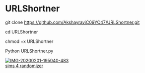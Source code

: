 # URLShortner
git clone https://github.com/AkshayraviC09YC47/URLShortner.git

cd URLShortner

chmod +x URLShortner

Python URLShortner.py



<a href="https://ibb.co/HD1Vcgw"><img src="https://i.ibb.co/6RVmKs9/IMG-20200201-195040-483.jpg" alt="IMG-20200201-195040-483" border="0"></a><br /><a target='_blank' href='https://freeonlinedice.com/'>sims 4 randomizer</a><br />
